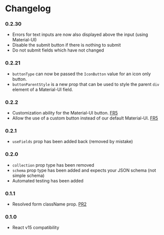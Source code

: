 # Changelog

### 0.2.30
- Errors for text inputs are now also displayed above the input (using Material-UI)
- Disable the submit button if there is nothing to submit
- Do not submit fields which have not changed

### 0.2.21
- `buttonType` can now be passed the `IconButton` value for an icon only button.
- `buttonParentStyle` is a new prop that can be used to style the parent `div` element of a Material-UI field.

### 0.2.2
- Customization ability for the Material-UI button. [FR5](https://github.com/Aluminati/meteor-react-autoform/issues/5)
- Allow the use of a custom button instead of our default Material-UI. [FR5](https://github.com/Aluminati/meteor-react-autoform/issues/5)

### 0.2.1
- `useFields` prop has been added back (removed by mistake)

### 0.2.0
- `collection` prop type has been removed
- `schema` prop type has been added and expects your JSON schema (not simple schema)
- Automated testing has been added

### 0.1.1
- Resolved form className prop. [PR2](https://github.com/Aluminati/meteor-react-autoform/pull/2)

### 0.1.0
- React v15 compatibility
